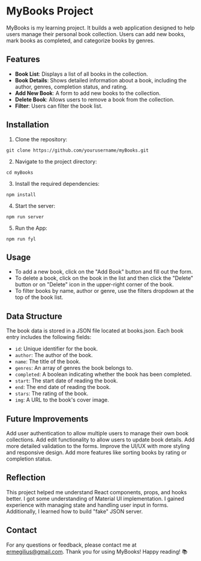 # MyBooks Project

MyBooks is my learning project. It builds a web application designed to help users manage their personal book collection. Users can add new books, mark books as completed, and categorize books by genres.

## Features

- **Book List**: Displays a list of all books in the collection.
- **Book Details**: Shows detailed information about a book, including the author, genres, completion status, and rating.
- **Add New Book**: A form to add new books to the collection.
- **Delete Book**: Allows users to remove a book from the collection.
- **Filter**: Users can filter the book list.

## Installation

1. Clone the repository:

```shell
git clone https://github.com/yourusername/myBooks.git
```

2. Navigate to the project directory:

```shell
cd myBooks
```

3. Install the required dependencies:

```shell
npm install
```

4. Start the server:

```shell
npm run server
```

5. Run the App:

```shell
npm run fyl
```

## Usage

- To add a new book, click on the "Add Book" button and fill out the form.
- To delete a book, click on the book in the list and then click the "Delete" button or on "Delete" icon in the upper-right corner of the book.
- To filter books by name, author or genre, use the filters dropdown at the top of the book list.

## Data Structure

The book data is stored in a JSON file located at books.json. Each book entry includes the following fields:

- `id`: Unique identifier for the book.
- `author`: The author of the book.
- `name`: The title of the book.
- `genres`: An array of genres the book belongs to.
- `completed`: A boolean indicating whether the book has been completed.
- `start`: The start date of reading the book.
- `end`: The end date of reading the book.
- `stars`: The rating of the book.
- `img`: A URL to the book's cover image.

## Future Improvements

Add user authentication to allow multiple users to manage their own book collections.
Add edit functionality to allow users to update book details.
Add more detailed validation to the forms.
Improve the UI/UX with more styling and responsive design.
Add more features like sorting books by rating or completion status.

## Reflection

This project helped me understand React components, props, and hooks better. I got some understanding of Material UI implementation. I gained experience with managing state and handling user input in forms. Additionally, I learned how to build "fake" JSON server.

## Contact

For any questions or feedback, please contact me at [ermegilius@gmail.com](mailto:ermegilius@gmail.com).
Thank you for using MyBooks! Happy reading! 📚
